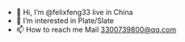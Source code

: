 - 👋 Hi, I’m @felixfeng33 live in China
- 👀 I’m interested in Plate/Slate
- 📫 How to reach me Mail 3300739800@qq.com



<!---
felixfeng33/felixfeng33 is a ✨ special ✨ repository because its `README.md` (this file) appears on your GitHub profile.
You can click the Preview link to take a look at your changes.
--->
